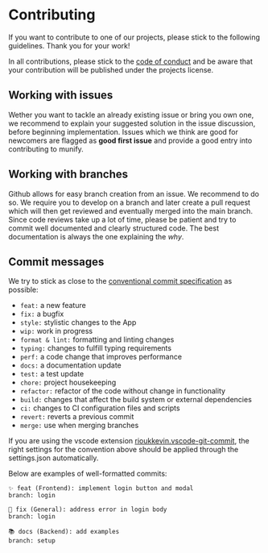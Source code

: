 # Contributing

If you want to contribute to one of our projects, please stick to the following guidelines. Thank you for your work!

In all contributions, please stick to the [code of conduct](./CODE_OF_CONDUCT.md) and be aware that your contribution will be published under the projects license.

## Working with issues

Wether you want to tackle an already existing issue or bring you own one, we recommend to explain your suggested solution in the issue discussion, before beginning implementation. Issues which we think are good for newcomers are flagged as **good first issue** and provide a good entry into contributing to munify.

## Working with branches

Github allows for easy branch creation from an issue. We recommend to do so. We require you to develop on a branch and later create a pull request which will then get reviewed and eventually merged into the main branch. Since code reviews take up a lot of time, please be patient and try to commit well documented and clearly structured code. The best documentation is always the one explaining the _why_.

## Commit messages

We try to stick as close to the [conventional commit specification](https://www.conventionalcommits.org/en/v1.0.0-beta.2/) as possible:

- `feat:` a new feature
- `fix:` a bugfix
- `style:` stylistic changes to the App
- `wip:` work in progress
- `format & lint:` formatting and linting changes
- `typing:` changes to fulfill typing requirements
- `perf:` a code change that improves performance
- `docs:` a documentation update
- `test:` a test update
- `chore:` project housekeeping
- `refactor:` refactor of the code without change in functionality
- `build:` changes that affect the build system or external dependencies
- `ci:` changes to CI configuration files and scripts
- `revert:` reverts a previous commit
- `merge:` use when merging branches

If you are using the vscode extension [rioukkevin.vscode-git-commit](https://marketplace.visualstudio.com/items?itemName=rioukkevin.vscode-git-commit), the right settings for the convention above should be applied through the settings.json automatically.

Below are examples of well-formatted commits:

```
✨ feat (Frontend): implement login button and modal
branch: login

🐞 fix (General): address error in login body
branch: login

📚 docs (Backend): add examples
branch: setup
```